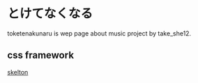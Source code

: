 # とけてなくなる
toketenakunaru is wep page about music project by take_she12.

## css framework
[skelton](http://getskeleton.com/)
